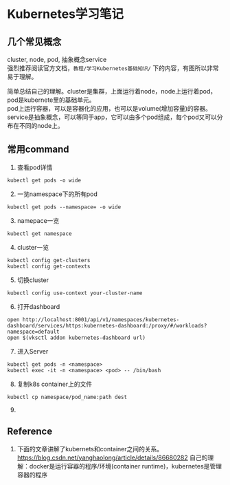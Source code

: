 # Kubernetes学习笔记
## 几个常见概念
cluster, node, pod, 抽象概念service  
强烈推荐阅读官方文档，`教程/学习Kubernetes基础知识/` 下的内容，有图所以非常易于理解。

简单总结自己的理解。cluster是集群，上面运行着node，node上运行着pod，pod是kubernete里的基础单元。  
pod上运行容器，可以是容器化的应用，也可以是volume(增加容量)的容器。  
service是抽象概念，可以等同于app，它可以由多个pod组成，每个pod又可以分布在不同的node上。


## 常用command
1. 查看pod详情
```
kubectl get pods -o wide
```
2. 一览namespace下的所有pod
```
kubectl get pods --namespace= -o wide
```
3. namepace一览
```
kubectl get namespace
```
4. cluster一览
```
kubectl config get-clusters
kubectl config get-contexts
```
5. 切换cluster
```
kubectl config use-context your-cluster-name
```
6. 打开dashboard
```
open http://localhost:8001/api/v1/namespaces/kubernetes-dashboard/services/https:kubernetes-dashboard:/proxy/#/workloads?namespace=default
open $(vksctl addon kubernetes-dashboard url)
```
7. 进入Server
```
kubectl get pods -n <namespace>
kubectl exec -it -n <namespace> <pod> -- /bin/bash
```
8. 复制k8s container上的文件
```
kubectl cp namespace/pod_name:path dest
```
9.  


## Reference
1. 下面的文章讲解了kubernets和container之间的关系。
https://blog.csdn.net/yanghaolong/article/details/86680282
自己的理解：docker是运行容器的程序/环境(container runtime)，kubernetes是管理容器的程序